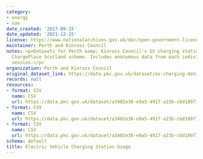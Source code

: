 ```yaml
---
category:
- energy
- nan
date_created: '2017-09-15'
date_updated: '2021-12-15'
license: https://www.nationalarchives.gov.uk/doc/open-government-licence/version/3/
maintainer: Perth and Kinross Council
notes: <p>Datasets for Perth &amp; Kinross Council's EV charging stations under the
  ChargePlace Scotland scheme. Includes anonymous data from each individual charging
  session.</p>
organization: Perth and Kinross Council
original_dataset_link: https://data.pkc.gov.uk/dataset/ev-charging-data
records: null
resources:
- format: CSV
  name: CSV
  url: https://data.pkc.gov.uk/dataset/a3402e38-e9a5-4917-a23b-cbd18971754d/resource/d0bc0302-90e5-4f8c-bc2e-b54e648b88b6/download/electricvehiclechargecorrected.csv
- format: CSV
  name: CSV
  url: https://data.pkc.gov.uk/dataset/a3402e38-e9a5-4917-a23b-cbd18971754d/resource/f5f95c50-2ca1-436d-bd6e-1c5f8317ac9b/download/sept17toaug18standardisedcorrected.csv
- format: CSV
  name: CSV
  url: https://data.pkc.gov.uk/dataset/a3402e38-e9a5-4917-a23b-cbd18971754d/resource/845fe22f-19f4-499b-b8bc-8812a763e660/download/sept18toaug19standardisedcorrected.csv
schema: default
title: Electric Vehicle Charging Station Usage
---
```

